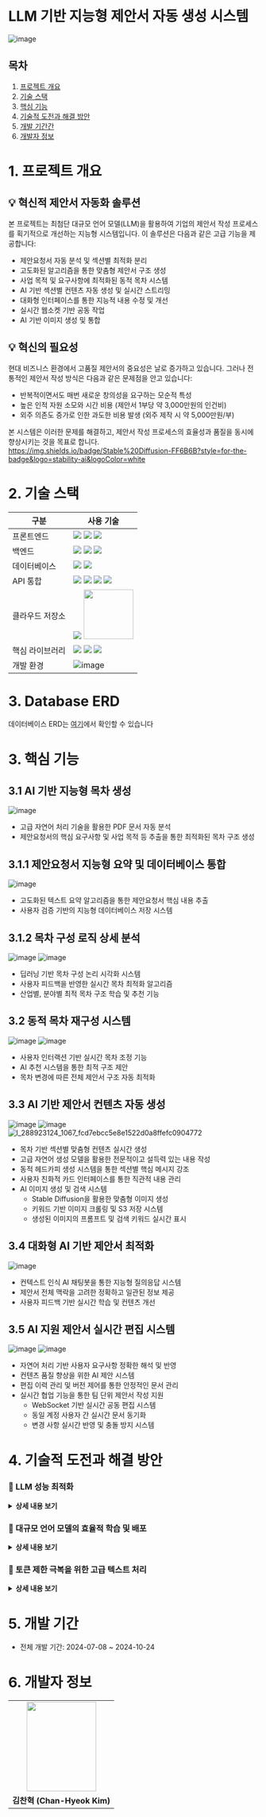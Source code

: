 # LLM 기반 지능형 제안서 자동 생성 시스템
![image](https://github.com/user-attachments/assets/f8ffb005-e09b-495e-b0f2-6e4a7a3edc15)

## 목차
1. [프로젝트 개요](#1-프로젝트-개요)
2. [기술 스택](#2-기술-스택)
3. [핵심 기능](#3-핵심-기능)
4. [기술적 도전과 해결 방안](#4-기술적-도전과-해결-방안)
5. [개발 기간간](#5-개발-기간)
6. [개발자 정보](#6-개발자-정보)

# 1. 프로젝트 개요
## 💡 혁신적 제안서 자동화 솔루션
본 프로젝트는 최첨단 대규모 언어 모델(LLM)을 활용하여 기업의 제안서 작성 프로세스를 획기적으로 개선하는 지능형 시스템입니다. 이 솔루션은 다음과 같은 고급 기능을 제공합니다:

- 제안요청서 자동 분석 및 섹션별 최적화 분리
- 고도화된 알고리즘을 통한 맞춤형 제안서 구조 생성
- 사업 목적 및 요구사항에 최적화된 동적 목차 시스템
- AI 기반 섹션별 컨텐츠 자동 생성 및 실시간 스트리밍
- 대화형 인터페이스를 통한 지능적 내용 수정 및 개선
-  실시간 웹소켓 기반 공동 작업
- AI 기반 이미지 생성 및 통합


## 💡 혁신의 필요성
현대 비즈니스 환경에서 고품질 제안서의 중요성은 날로 증가하고 있습니다. 그러나 전통적인 제안서 작성 방식은 다음과 같은 문제점을 안고 있습니다:

- 반복적이면서도 매번 새로운 창의성을 요구하는 모순적 특성
- 높은 인적 자원 소모와 시간 비용 (제안서 1부당 약 3,000만원의 인건비)
- 외주 의존도 증가로 인한 과도한 비용 발생 (외주 제작 시 약 5,000만원/부)

본 시스템은 이러한 문제를 해결하고, 제안서 작성 프로세스의 효율성과 품질을 동시에 향상시키는 것을 목표로 합니다.
https://img.shields.io/badge/Stable%20Diffusion-FF6B6B?style=for-the-badge&logo=stability-ai&logoColor=white
# 2. 기술 스택
| 구분         | 사용 기술               |
|--------------|-------------------|
| 프론트엔드    | <img src="https://img.shields.io/badge/HTML5-E34F26?style=for-the-badge&logo=html5&logoColor=white"> <img src="https://img.shields.io/badge/CSS3-1572B6?style=for-the-badge&logo=css3&logoColor=white"> <img src="https://img.shields.io/badge/JavaScript-F7DF1E?style=for-the-badge&logo=javascript&logoColor=black"> |
| 백엔드        | <img src="https://img.shields.io/badge/Python-3776AB?style=for-the-badge&logo=python&logoColor=white"> <img src="https://img.shields.io/badge/FastAPI-009688?style=for-the-badge&logo=fastapi&logoColor=white"> <img src="https://img.shields.io/badge/SQLAlchemy-FF0000?style=for-the-badge&logo=sqlite&logoColor=white"> |
| 데이터베이스  | <img src="https://img.shields.io/badge/MySQL-4479A1?style=for-the-badge&logo=mysql&logoColor=white"> <img src="https://img.shields.io/badge/Chroma-4285F4?style=for-the-badge&logo=google-chrome&logoColor=white">|
| API 통합     |<img src="https://img.shields.io/badge/Claude-FF9900?style=for-the-badge&logo=openai&logoColor=white"> <img src="https://img.shields.io/badge/Gemini-333333?style=for-the-badge&logo=google&logoColor=white"> <img src="https://img.shields.io/badge/OpenAI-412991?style=for-the-badge&logo=openai&logoColor=white"> <img src="https://img.shields.io/badge/Stable%20Diffusion-FF6B6B?style=for-the-badge&logo=stability-ai&logoColor=white"> |
| 클라우드 저장소 |<img src="https://img.shields.io/badge/AWS%20S3-232F3E?style=for-the-badge&logo=amazon-aws&logoColor=white"> <img src="https://techrecipe.co.kr/wp-content/uploads/2020/08/200824_Google-Drive_001.jpg" width="100">|
| 핵심 라이브러리 |<img src="https://img.shields.io/badge/LangChain-FF66CC?style=for-the-badge&logo=codeforces&logoColor=white"> <img src="https://img.shields.io/badge/PyMuPDF-4285F4?style=for-the-badge&logo=python&logoColor=white"> <img src="https://img.shields.io/badge/pptx-FFB6C1?style=for-the-badge&logo=microsoft-powerpoint&logoColor=white">|
| 개발 환경     | ![image](https://github.com/user-attachments/assets/768ad5f8-acb4-4361-86a8-cb760f0fcd92) |

# 3. Database ERD
데이터베이스 ERD는 [여기](docs/database-erd.md)에서 확인할 수 있습니다

# 3. 핵심 기능

## 3.1 AI 기반 지능형 목차 생성
![image](https://github.com/user-attachments/assets/a3eb4f7b-161f-46a9-9ee5-90e04ef05fad)
- 고급 자연어 처리 기술을 활용한 PDF 문서 자동 분석
- 제안요청서의 핵심 요구사항 및 사업 목적 등 추출을 통한 최적화된 목차 구조 생성

## 3.1.1 제안요청서 지능형 요약 및 데이터베이스 통합
![image](https://github.com/user-attachments/assets/7b0810e1-f202-4abf-af7e-5432d74c26e1)
- 고도화된 텍스트 요약 알고리즘을 통한 제안요청서 핵심 내용 추출
- 사용자 검증 기반의 지능형 데이터베이스 저장 시스템

## 3.1.2 목차 구성 로직 상세 분석
![image](https://github.com/user-attachments/assets/ed7e4ee1-c950-4e13-b16a-d3a757e810db)
![image](https://github.com/user-attachments/assets/940c66bb-b1b3-49a2-8692-c676908c3ac4)
- 딥러닝 기반 목차 구성 논리 시각화 시스템
- 사용자 피드백을 반영한 실시간 목차 최적화 알고리즘
- 산업별, 분야별 최적 목차 구조 학습 및 추천 기능

## 3.2 동적 목차 재구성 시스템
![image](https://github.com/user-attachments/assets/41332e38-9790-414f-bf80-f17b224c2628)
![image](https://github.com/user-attachments/assets/e71f0faf-5fb9-40c9-99ed-7c98202f848a)
- 사용자 인터랙션 기반 실시간 목차 조정 기능
- AI 추천 시스템을 통한 최적 구조 제안
- 목차 변경에 따른 전체 제안서 구조 자동 최적화

## 3.3 AI 기반 제안서 컨텐츠 자동 생성
![image](https://github.com/user-attachments/assets/ec241188-fe51-4141-9836-dd2a6a304975)
![image](https://github.com/user-attachments/assets/8246799e-d5cb-4136-89c3-3f7324b9b2eb)
![l_288923124_1067_fcd7ebcc5e8e1522d0a8ffefc0904772](https://github.com/user-attachments/assets/c1037f48-b0da-4964-a9a9-8ad8c3f754f2)

- 목차 기반 섹션별 맞춤형 컨텐츠 실시간 생성
- 고급 자연어 생성 모델을 활용한 전문적이고 설득력 있는 내용 작성
- 동적 헤드카피 생성 시스템을 통한 섹션별 핵심 메시지 강조
- 사용자 친화적 카드 인터페이스를 통한 직관적 내용 관리
- AI 이미지 생성 및 검색 시스템
  - Stable Diffusion을 활용한 맞춤형 이미지 생성
  - 키워드 기반 이미지 크롤링 및 S3 저장 시스템
  - 생성된 이미지의 프롬프트 및 검색 키워드 실시간 표시

## 3.4 대화형 AI 기반 제안서 최적화
![image](https://github.com/user-attachments/assets/e01dca51-389b-4ae6-8349-b2f408c42b88)
- 컨텍스트 인식 AI 채팅봇을 통한 지능형 질의응답 시스템
- 제안서 전체 맥락을 고려한 정확하고 일관된 정보 제공
- 사용자 피드백 기반 실시간 학습 및 컨텐츠 개선

## 3.5 AI 지원 제안서 실시간 편집 시스템
![image](https://github.com/user-attachments/assets/37864854-8cb1-4d46-91bd-91fddc8aa217)
![image](https://github.com/user-attachments/assets/3a1f9f9e-4128-4454-ad03-e6ac57498be4)

- 자연어 처리 기반 사용자 요구사항 정확한 해석 및 반영
- 컨텐츠 품질 향상을 위한 AI 제안 시스템
- 편집 이력 관리 및 버전 제어를 통한 안정적인 문서 관리
- 실시간 협업 기능을 통한 팀 단위 제안서 작성 지원
  - WebSocket 기반 실시간 공동 편집 시스템
  - 동일 계정 사용자 간 실시간 문서 동기화
  - 변경 사항 실시간 반영 및 충돌 방지 시스템

# 4. 기술적 도전과 해결 방안
### 📍 LLM 성능 최적화

<details>
<summary><b> 상세 내용 보기</b></summary>
  
#### 도전 과제
  - 오픈소스 LLM(Llama3)의 성능 및 응답 속도 개선 필요성

#### 시도한 접근법
  - 모델 파인튜닝, 퓨샷 학습, 벡터 데이터베이스 기반 RAG(Retrieval-Augmented Generation) 등 다양한 최적화 기법 적용

#### 최종 해결책
  - Claude API 도입을 통한 고성능 LLM 활용
  - 자체 개발 프롬프트 엔지니어링 기법을 통한 응답 품질 향상
  - 하이브리드 접근법: 로컬 경량 모델과 클라우드 기반 고성능 모델의 최적 조합

</details>

### 📍 대규모 언어 모델의 효율적 학습 및 배포

<details>
<summary><b> 상세 내용 보기</b></summary>

#### 도전 과제
  - 대용량 LLM의 학습 및 배포 시 하드웨어 리소스 한계 극복 

#### 시도한 접근법
  - unsloth 등 모델 최적화 라이브러리 활용 검토
  - 다양한 모델 압축 및 양자화 기법 실험

#### 최종 해결책
  - LoRA(Low-Rank Adaptation) 기반 효율적 모델 학습 구현
  - GGUF(GPT-Generated Unified Format) 변환을 통한 모델 최적화
  - 단계적 양자화 프로세스 도입: 
    1) 초기 학습 
    2) LoRA 적용 
    3) 원본 모델과 병합 
    4) GGUF 변환 
    5) 최종 양자화

</details>

### 📍 토큰 제한 극복을 위한 고급 텍스트 처리

<details>
<summary><b> 상세 내용 보기</b></summary>

#### 도전 과제
  - LLM의 입출력 토큰 제한으로 인한 대용량 제안요청서 처리 어려움

#### 시도한 접근법
  - 문서 분할 및 청크 처리 기법 적용
  - 다중 패스 처리 방식 검토

#### 최종 해결책
  - 고급 자연어 처리 기술을 활용한 지능형 문서 분할 알고리즘 개발
  - 섹션별 컨텍스트 인식 파싱 시스템 구축
  - 계층적 요약 기법을 통한 핵심 정보 추출 및 재구성
  - 동적 토큰 할당 시스템을 통한 효율적 리소스 관리

</details>

# 5.  개발 기간
- 전체 개발 기간: 2024-07-08 ~ 2024-10-24



# 6. 개발자 정보

<table>
  <tr>
    <td align="center"><img src="https://github.com/KIMGUUNI/A_EyeF/assets/118683437/278b105e-c98e-4238-a8b3-0a6a54cd0908" width="140" height="180" /></td>
  </tr>
  <tr>
    <td align="center"><strong>김찬혁 (Chan-Hyeok Kim)</strong></td>
  </tr>

</table>
